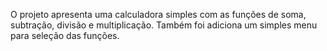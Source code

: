 O projeto apresenta uma calculadora simples com as funções de soma, subtração, divisão e multiplicação. Também foi adiciona um simples menu para seleção das funções.
